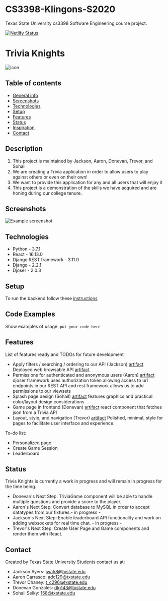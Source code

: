 # CS3398-Klingons-S2020
Texas State University cs3398 Software Engineering course project.

[![Netlify Status](https://api.netlify.com/api/v1/badges/01ec3479-dd15-4611-80c6-4daa7503be4e/deploy-status)](https://app.netlify.com/sites/klingons-triviaknights/deploys)

# Trivia Knights
[comment]: <> (Here goes your awesome project description!)
![icon](https://i.imgur.com/Z4GvIx6.png)

## Table of contents
* [General info](#general-info)
* [Screenshots](#screenshots)
* [Technologies](#technologies)
* [Setup](#setup)
* [Features](#features)
* [Status](#status)
* [Inspiration](#inspiration)
* [Contact](#contact)

## Description
1. This project is maintained by Jackson, Aaron, Donevan, Trevor, and Sohail
2. We are creating a Trivia application in order to allow users to play against others or even on their own!
3. We want to provide this application for any and all users that will enjoy it
4. This project is a demonstration of the skills we have acquired and are honing during our college tenure.

## Screenshots
![Example screenshot](https://i.imgur.com/u207NhB.png)

## Technologies
* Python - 3.7.1
* React - 16.13.0
* Django REST framework - 3.11.0
* Django - 2.2.1
* Djoser - 2.0.3

## Setup
To run the backend follow these [instructions](https://github.com/CS3398-HOUNDS/CS3398-Klingons-S2020/tree/master/backend)

## Code Examples
Show examples of usage:
`put-your-code-here`

## Features
List of features ready and TODOs for future development
* Apply filters / searching / ordering to our API (Jackson) [artifact](https://github.com/CS3398-HOUNDS/CS3398-Klingons-S2020/commit/cf50547813c0abb25671dfd4b427838be49667e2) Deployed web browsable API [artifact](http://klingons.pythonanywhere.com/docs/#/)
* Permissions for authenticated and anonymous users (Aaron)  [artifact](https://github.com/CS3398-HOUNDS/CS3398-Klingons-S2020/commit/1cf92a729f9a7350ddb423abf7de641d5da90ad2) djoser framework uses authorization token allowing access to url endpoints in our REST API and rest framework allows us to add permissions to our viewsets 
* Splash page design (Sohail) [artifact](https://github.com/CS3398-HOUNDS/CS3398-Klingons-S2020/commit/a95cdf285ed762110f70a661eacd7a88a72c6256) features graphics and practical color/layout design considerations
* Game page in frontend (Donevan) [artifact](https://github.com/CS3398-HOUNDS/CS3398-Klingons-S2020/commit/e46295049d2e6ad65dfa42a5893bee549349c77c) react component that fetches json from a Trivia API
* Layout, style, and navigation (Trevor) [artifact](https://github.com/CS3398-HOUNDS/CS3398-Klingons-S2020/commit/15f72fba7d4296d8556c1f7de7d15e75bcfbbb3e) Polished, minimal, style for pages to facilitate user interface and experience.

To-do list:
* Personalized page
* Create Game Session
* Leaderboard

## Status
[comment]: <> (Project is: _in progress_, _finished_, _no longer continue_ and why?)
Trivia Knights is currently a work in progress and will remain in progress for the time being.
  * Donevan's Next Step: TriviaGame component will be able to handle multiple questions and provide a score to the player.
  * Aaron's Next Step: Convert database to MySQL in order to accept datatypes from our fixtures.- in progress -
  * Jackson's Next Step: Enable leaderboard API functionality and work on adding websockets for real time chat. - in progress -
  * Trevor's Next Step: Create User Page and Game components and render them with React.

## Contact
Created by Texas State University Students contact us at:
* Jackson Ayers: jwa58@txstate.edu
* Aaron Carrasco: adc129@txstate.edu
* Trevor Chaney: t_c296@txstate.edu
* Donevan Gonzales: dlg143@txstate.edu
* Sohail Selky: 158@txstate.edu
